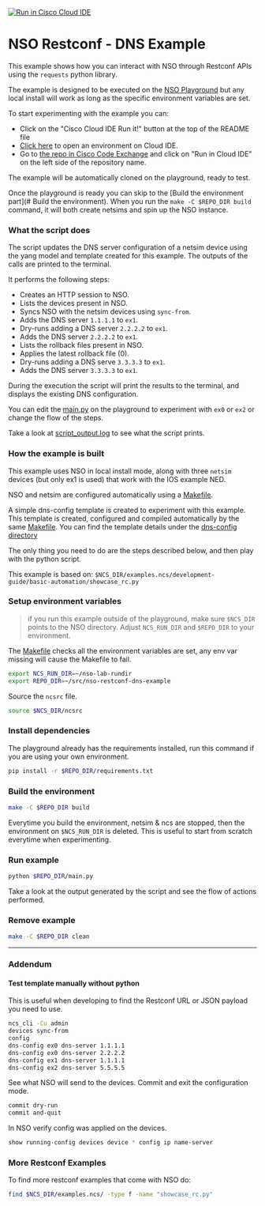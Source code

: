 [![Run in Cisco Cloud IDE](https://static.production.devnetcloud.com/codeexchange/assets/images/devnet-runable-icon.svg)](https://developer.cisco.com/codeexchange/devenv/jillesca/nso-restconf-dns-example/)

# NSO Restconf - DNS Example

This example shows how you can interact with NSO through Restconf APIs using the `requests` python library.

The example is designed to be executed on the [NSO Playground](https://github.com/CiscoDevNet/NSO-Playground-Local-Install) but any local install will work as long as the specific environment variables are set.

To start experimenting with the example you can:

- Click on the "Cisco Cloud IDE Run it!" button at the top of the README file
- [Click here](https://developer.cisco.com/codeexchange/devenv/jillesca/nso-restconf-dns-example/) to open an environment on Cloud IDE.
- Go to [the repo in Cisco Code Exchange](https://developer.cisco.com/codeexchange/github/repo/jillesca/nso-restconf-dns-example/) and click on "Run in Cloud IDE" on the left side of the repository name.

The example will be automatically cloned on the playground, ready to test.

Once the playground is ready you can skip to the [Build the environment part](# Build the environment). When you run the `make -C $REPO_DIR build` command, it will both create netsims and spin up the NSO instance. 

### What the script does

The script updates the DNS server configuration of a netsim device using the yang model and template created for this example. The outputs of the calls are printed to the terminal.

It performs the following steps:

- Creates an HTTP session to NSO.
- Lists the devices present in NSO.
- Syncs NSO with the netsim devices using `sync-from`.
- Adds the DNS server `1.1.1.1` to `ex1`.
- Dry-runs adding a DNS server `2.2.2.2` to `ex1`.
- Adds the DNS server `2.2.2.2` to `ex1`.
- Lists the rollback files present in NSO.
- Applies the latest rollback file (0).
- Dry-runs adding a DNS serve `3.3.3.3` to `ex1`.
- Adds the DNS server `3.3.3.3` to `ex1`.

During the execution the script will print the results to the terminal, and displays the existing DNS configuration.

You can edit the [main.py](main.py) on the playground to experiment with `ex0` or `ex2` or change the flow of the steps.

Take a look at [script_output.log](script_output.log) to see what the script prints.

### How the example is built

This example uses NSO in local install mode, along with three `netsim` devices (but only ex1 is used) that work with the IOS example NED.

NSO and netsim are configured automatically using a [Makefile](Makefile).

A simple dns-config template is created to experiment with this example. This template is created, configured and compiled automatically by the same [Makefile](Makefile). You can find the template details under the [dns-config directory](dns-config/)

The only thing you need to do are the steps described below, and then play with the python script.

This example is based on: `$NCS_DIR/examples.ncs/development-guide/basic-automation/showcase_rc.py`

### Setup environment variables

> if you run this example outside of the playground, make sure `$NCS_DIR` points to the NSO directory. Adjust `NCS_RUN_DIR` and `$REPO_DIR` to your environment.

The [Makefile](Makefile) checks all the environment variables are set, any env var missing will cause the Makefile to fail.

```bash
export NCS_RUN_DIR=~/nso-lab-rundir
export REPO_DIR=~/src/nso-restconf-dns-example
```

Source the `ncsrc` file.

```bash
source $NCS_DIR/ncsrc
```

### Install dependencies

The playground already has the requirements installed, run this command if you are using your own environment.

```bash
pip install -r $REPO_DIR/requirements.txt
```

### Build the environment

```bash
make -C $REPO_DIR build
```

Everytime you build the environment, netsim & ncs are stopped, then the environment on `$NCS_RUN_DIR` is deleted. This is useful to start from scratch everytime when experimenting.

### Run example

```bash
python $REPO_DIR/main.py
```

Take a look at the output generated by the script and see the flow of actions performed.

### Remove example

```bash
make -C $REPO_DIR clean
```

---

### Addendum

#### Test template manually without python

This is useful when developing to find the Restconf URL or JSON payload you need to use.

```bash
ncs_cli -Cu admin
devices sync-from
config
dns-config ex0 dns-server 1.1.1.1
dns-config ex0 dns-server 2.2.2.2
dns-config ex1 dns-server 1.1.1.1
dns-config ex2 dns-server 5.5.5.5
```

See what NSO will send to the devices. Commit and exit the configuration mode.

```bash
commit dry-run
commit and-quit
```

In NSO verify config was applied on the devices.

```bash
show running-config devices device * config ip name-server
```

### More Restconf Examples

To find more restconf examples that come with NSO do:

```bash
find $NCS_DIR/examples.ncs/ -type f -name "showcase_rc.py"
```
